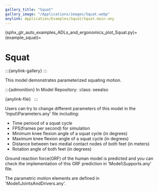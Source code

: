 ```yaml
---
gallery_title: "Squat"
gallery_image: "/Applications/images/Squat.webp"
anylink: Application/Examples/Squat/Squat.main.any
---
```


(sphx_glr_auto_examples_ADLs_and_ergonomics_plot_Squat.py)=
(example_squat)=
# Squat

:::{anylink-gallery} 
:::


This model demonstrates parameterized squating motion.

:::{admonition} In Model Repository:
:class: seealso

{anylink-file}` `
:::

Users can try to change different parameters of this model in the 'Input\Parameters.any' file including:

* Time periood of a squat cycle
* FPS(frames per second) for simulation
* Minimum knee flexion angle of a squat cycle (in degrees)
* Maximum knee flexion angle of a squat cycle (in degrees)
* Distance between two medial contact nodes of both feet (in meters)
* Rotation angle of both feet (in degrees)

Ground reaction force(GRF) of the human model is predicted and you can check the implementation of this GRF prediction in 'Model\Supports.any' file.

The parametric motion elements are defined in 'Model\JointsAndDrivers.any'.

